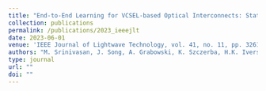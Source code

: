 ```yaml
---
title: "End-to-End Learning for VCSEL-based Optical Interconnects: State-of-the-Art, Challenges and Opportunities"
collection: publications
permalink: /publications/2023_ieeejlt
date: 2023-06-01
venue: 'IEEE Journal of Lightwave Technology, vol. 41, no. 11, pp. 3261-3277'
authors: "M. Srinivasan, J. Song, A. Grabowski, K. Szczerba, H.K. Iversen, M.N. Schmidt, D. Zibar, J. Schröder, A. Larsson, C. Häger, H. Wymeersch"
type: journal
url: ""
doi: ""
---
```

